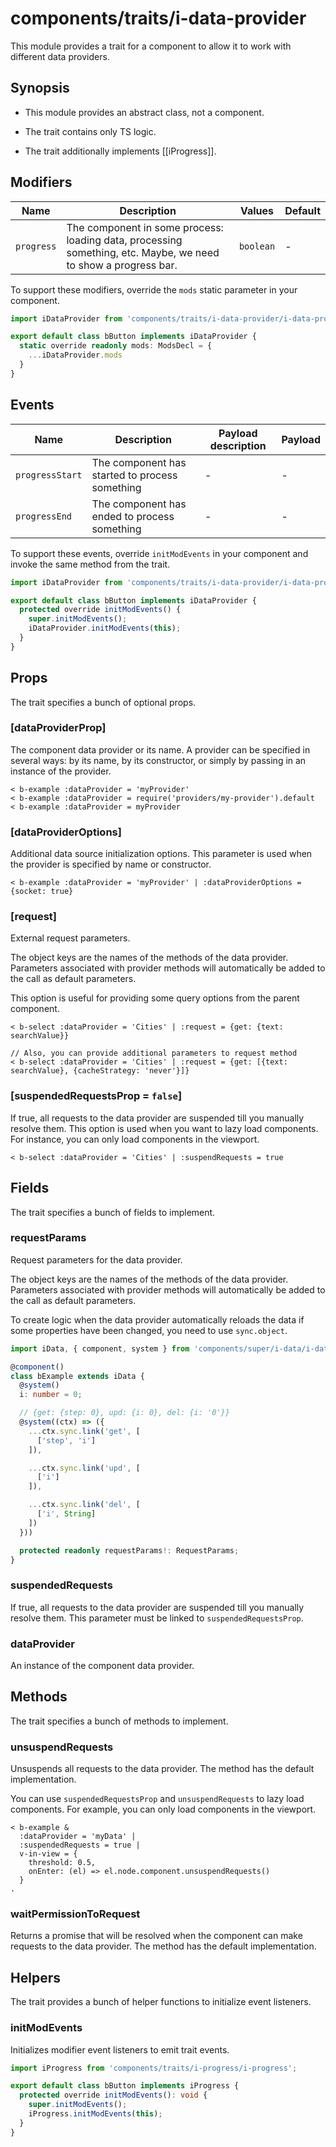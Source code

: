 # components/traits/i-data-provider

This module provides a trait for a component to allow it to work with different data providers.

## Synopsis

* This module provides an abstract class, not a component.

* The trait contains only TS logic.

* The trait additionally implements [[iProgress]].

## Modifiers

| Name       | Description                                                                                                    | Values    | Default |
|------------|----------------------------------------------------------------------------------------------------------------|-----------|---------|
| `progress` | The component in some process: loading data, processing something, etc. Maybe, we need to show a progress bar. | `boolean` | -       |

To support these modifiers, override the `mods` static parameter in your component.

```typescript
import iDataProvider from 'components/traits/i-data-provider/i-data-provider';

export default class bButton implements iDataProvider {
  static override readonly mods: ModsDecl = {
    ...iDataProvider.mods
  }
}
```

## Events

| Name            | Description                                    | Payload description | Payload |
|-----------------|------------------------------------------------|---------------------|---------|
| `progressStart` | The component has started to process something | -                   | -       |
| `progressEnd`   | The component has ended to process something   | -                   | -       |

To support these events, override `initModEvents` in your component and invoke the same method from the trait.

```typescript
import iDataProvider from 'components/traits/i-data-provider/i-data-provider';

export default class bButton implements iDataProvider {
  protected override initModEvents() {
    super.initModEvents();
    iDataProvider.initModEvents(this);
  }
}
```

## Props

The trait specifies a bunch of optional props.

### [dataProviderProp]

The component data provider or its name.
A provider can be specified in several ways: by its name, by its constructor, or simply by passing in an instance of the provider.

```
< b-example :dataProvider = 'myProvider'
< b-example :dataProvider = require('providers/my-provider').default
< b-example :dataProvider = myProvider
```

### [dataProviderOptions]

Additional data source initialization options.
This parameter is used when the provider is specified by name or constructor.

```
< b-example :dataProvider = 'myProvider' | :dataProviderOptions = {socket: true}
```

### [request]

External request parameters.

The object keys are the names of the methods of the data provider.
Parameters associated with provider methods will automatically be added to the call as default parameters.

This option is useful for providing some query options from the parent component.

```
< b-select :dataProvider = 'Cities' | :request = {get: {text: searchValue}}

// Also, you can provide additional parameters to request method
< b-select :dataProvider = 'Cities' | :request = {get: [{text: searchValue}, {cacheStrategy: 'never'}]}
```

### [suspendedRequestsProp = `false`]

If true, all requests to the data provider are suspended till you manually resolve them.
This option is used when you want to lazy load components. For instance, you can only load components in
the viewport.

```
< b-select :dataProvider = 'Cities' | :suspendRequests = true
```

## Fields

The trait specifies a bunch of fields to implement.

### requestParams

Request parameters for the data provider.

The object keys are the names of the methods of the data provider.
Parameters associated with provider methods will automatically be added to the call as default parameters.

To create logic when the data provider automatically reloads the data if some properties have been changed,
you need to use `sync.object`.

```typescript
import iData, { component, system } from 'components/super/i-data/i-data';

@component()
class bExample extends iData {
  @system()
  i: number = 0;

  // {get: {step: 0}, upd: {i: 0}, del: {i: '0'}}
  @system((ctx) => ({
    ...ctx.sync.link('get', [
      ['step', 'i']
    ]),

    ...ctx.sync.link('upd', [
      ['i']
    ]),

    ...ctx.sync.link('del', [
      ['i', String]
    ])
  }))

  protected readonly requestParams!: RequestParams;
}
```

### suspendedRequests

If true, all requests to the data provider are suspended till you manually resolve them.
This parameter must be linked to `suspendedRequestsProp`.

### dataProvider

An instance of the component data provider.

## Methods

The trait specifies a bunch of methods to implement.

### unsuspendRequests

Unsuspends all requests to the data provider.
The method has the default implementation.

You can use `suspendedRequestsProp` and `unsuspendRequests` to lazy load components.
For example, you can only load components in the viewport.

```
< b-example &
  :dataProvider = 'myData' |
  :suspendedRequests = true |
  v-in-view = {
    threshold: 0.5,
    onEnter: (el) => el.node.component.unsuspendRequests()
  }
.
```

### waitPermissionToRequest

Returns a promise that will be resolved when the component can make requests to the data provider.
The method has the default implementation.

## Helpers

The trait provides a bunch of helper functions to initialize event listeners.

### initModEvents

Initializes modifier event listeners to emit trait events.

```typescript
import iProgress from 'components/traits/i-progress/i-progress';

export default class bButton implements iProgress {
  protected override initModEvents(): void {
    super.initModEvents();
    iProgress.initModEvents(this);
  }
}
```

